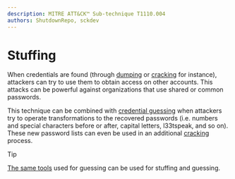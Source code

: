 ```yaml
---
description: MITRE ATT&CK™ Sub-technique T1110.004
authors: ShutdownRepo, sckdev
---
```


# Stuffing

When credentials are found (through [dumping](../dumping/index) or [cracking](../cracking.md) for instance), attackers can try to use them to obtain access on other accounts. This attacks can be powerful against organizations that use shared or common passwords. 

This technique can be combined with [credential guessing](guessing.md) when attackers try to operate transformations to the recovered passwords (i.e. numbers and special characters before or after, capital letters, l33tspeak, and so on). These new password lists can even be used in an additional [cracking](../cracking.md) process.

> [!TIP]
> [The same tools](guessing.md#common-passwords) used for guessing can be used for stuffing and guessing.
